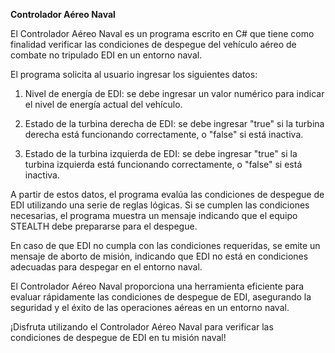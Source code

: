 **Controlador Aéreo Naval**

El Controlador Aéreo Naval es un programa escrito en C# que tiene como finalidad verificar las condiciones de despegue del vehículo aéreo de combate no tripulado EDI en un entorno naval.

El programa solicita al usuario ingresar los siguientes datos:

1. Nivel de energía de EDI: se debe ingresar un valor numérico para indicar el nivel de energía actual del vehículo.

2. Estado de la turbina derecha de EDI: se debe ingresar "true" si la turbina derecha está funcionando correctamente, o "false" si está inactiva.

3. Estado de la turbina izquierda de EDI: se debe ingresar "true" si la turbina izquierda está funcionando correctamente, o "false" si está inactiva.

A partir de estos datos, el programa evalúa las condiciones de despegue de EDI utilizando una serie de reglas lógicas. Si se cumplen las condiciones necesarias, el programa muestra un mensaje indicando que el equipo STEALTH debe prepararse para el despegue.

En caso de que EDI no cumpla con las condiciones requeridas, se emite un mensaje de aborto de misión, indicando que EDI no está en condiciones adecuadas para despegar en el entorno naval.

El Controlador Aéreo Naval proporciona una herramienta eficiente para evaluar rápidamente las condiciones de despegue de EDI, asegurando la seguridad y el éxito de las operaciones aéreas en un entorno naval.

¡Disfruta utilizando el Controlador Aéreo Naval para verificar las condiciones de despegue de EDI en tu misión naval!
